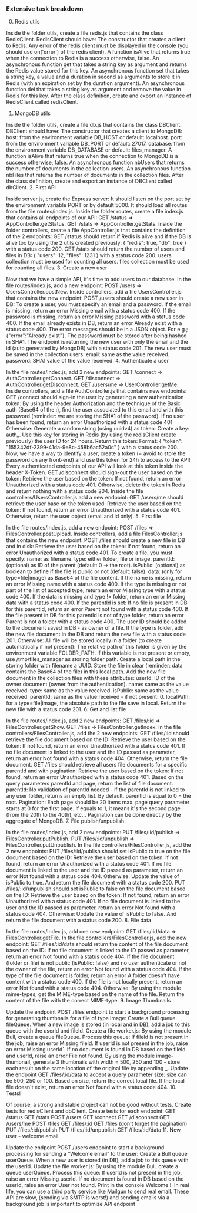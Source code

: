 ### Extensive task breakdown
 0. Redis utils

Inside the folder utils, create a file redis.js that contains the class RedisClient.
RedisClient should have:
The constructor that creates a client to Redis:
Any error of the redis client must be displayed in the console (you should use on('error') of the redis client).
A function isAlive that returns true when the connection to Redis is a success otherwise, false.
An asynchronous function get that takes a string key as argument and returns the Redis value stored for this key.
An asynchronous function set that takes a string key, a value and a duration in second as arguments to store it in Redis (with an expiration set by the duration argument).
An asynchronous function del that takes a string key as argument and remove the value in Redis for this key.
After the class definition, create and export an instance of RedisClient called redisClient.
 1. MongoDB utils

Inside the folder utils, create a file db.js that contains the class DBClient.
DBClient should have:
The constructor that creates a client to MongoDB:
host: from the environment variable DB_HOST or default: localhost.
port: from the environment variable DB_PORT or default: 27017.
database: from the environment variable DB_DATABASE or default: files_manager.
A function isAlive that returns true when the connection to MongoDB is a success otherwise, false.
An asynchronous function nbUsers that returns the number of documents in the collection users.
An asynchronous function nbFiles that returns the number of documents in the collection files.
After the class definition, create and export an instance of DBClient called dbClient.
 2. First API

Inside server.js, create the Express server:
It should listen on the port set by the environment variable PORT or by default 5000.
It should load all routes from the file routes/index.js.
Inside the folder routes, create a file index.js that contains all endpoints of our API:
GET /status => AppController.getStatus.
GET /stats => AppController.getStats.
Inside the folder controllers, create a file AppController.js that contains the definition of the 2 endpoints:
GET /status should return if Redis is alive and if the DB is alive too by using the 2 utils created previously: { "redis": true, "db": true } with a status code 200.
GET /stats should return the number of users and files in DB: { "users": 12, "files": 1231 } with a status code 200.
users collection must be used for counting all users.
files collection must be used for counting all files.
 3. Create a new user

Now that we have a simple API, it's time to add users to our database.
In the file routes/index.js, add a new endpoint:
POST /users => UsersController.postNew.
Inside controllers, add a file UsersController.js that contains the new endpoint:
POST /users should create a new user in DB:
To create a user, you must specify an email and a password.
If the email is missing, return an error Missing email with a status code 400.
If the password is missing, return an error Missing password with a status code 400.
If the email already exists in DB, return an error Already exist with a status code 400.
The error messages should be in a JSON object. For e.g.; {"error":"Already exist"}.
The password must be stored after being hashed in SHA1.
The endpoint is returning the new user with only the email and the id (auto generated by MongoDB) with a status code 201.
The new user must be saved in the collection users:
email: same as the value received.
password: SHA1 value of the value received.
 4. Authenticate a user

In the file routes/index.js, add 3 new endpoints:
GET /connect => AuthController.getConnect.
GET /disconnect => AuthController.getDisconnect.
GET /users/me => UserController.getMe.
Inside controllers, add a file AuthController.js that contains new endpoints:
GET /connect should sign-in the user by generating a new authentication token:
By using the header Authorization and the technique of the Basic auth (Base64 of the <email>:<password>), find the user associated to this email and with this password (reminder: we are storing the SHA1 of the password).
If no user has been found, return an error Unauthorized with a status code 401
Otherwise:
Generate a random string (using uuidv4) as token.
Create a key: auth_<token>.
Use this key for storing in Redis (by using the redisClient create previously) the user ID for 24 hours.
Return this token: Format: { "token": "155342df-2399-41da-9e8c-458b6ac52a0c" } with a status code 200.
Now, we have a way to identify a user, create a token (= avoid to store the password on any front-end) and use this token for 24h to access to the API!
Every authenticated endpoints of our API will look at this token inside the header X-Token.
GET /disconnect should sign-out the user based on the token:
Retrieve the user based on the token:
If not found, return an error Unauthorized with a status code 401.
Otherwise, delete the token in Redis and return nothing with a status code 204.
Inside the file controllers/UsersController.js add a new endpoint:
GET /users/me should retrieve the user base on the token used:
Retrieve the user based on the token:
If not found, return an error Unauthorized with a status code 401.
Otherwise, return the user object (email and id only).
 5. First file

In the file routes/index.js, add a new endpoint:
POST /files => FilesController.postUpload.
Inside controllers, add a file FilesController.js that contains the new endpoint:
POST /files should create a new file in DB and in disk:
Retrieve the user based on the token:
If not found, return an error Unauthorized with a status code 401.
To create a file, you must specify:
name: as filename.
type: either folder, file or image.
parentId: (optional) as ID of the parent (default: 0 -> the root).
isPublic: (optional) as boolean to define if the file is public or not (default: false).
data: (only for type=file|image) as Base64 of the file content.
If the name is missing, return an error Missing name with a status code 400.
If the type is missing or not part of the list of accepted type, return an error Missing type with a status code 400.
If the data is missing and type != folder, return an error Missing data with a status code 400.
If the parentId is set:
If no file is present in DB for this parentId, return an error Parent not found with a status code 400.
If the file present in DB for this parentId is not of type folder, return an error Parent is not a folder with a status code 400.
The user ID should be added to the document saved in DB - as owner of a file.
If the type is folder, add the new file document in the DB and return the new file with a status code 201.
Otherwise:
All file will be stored locally in a folder (to create automatically if not present):
The relative path of this folder is given by the environment variable FOLDER_PATH.
If this variable is not present or empty, use /tmp/files_manager as storing folder path.
Create a local path in the storing folder with filename a UUID.
Store the file in clear (reminder: data contains the Base64 of the file) in this local path.
Add the new file document in the collection files with these attributes:
userId: ID of the owner document (owner from the authentication).
name: same as the value received.
type: same as the value received.
isPublic: same as the value received.
parentId: same as the value received - if not present: 0.
localPath: for a type=file|image, the absolute path to the file save in local.
Return the new file with a status code 201.
 6. Get and list file

In the file routes/index.js, add 2 new endpoints:
GET /files/:id => FilesController.getShow.
GET /files => FilesController.getIndex.
In the file controllers/FilesController.js, add the 2 new endpoints:
GET /files/:id should retrieve the file document based on the ID:
Retrieve the user based on the token:
If not found, return an error Unauthorized with a status code 401.
If no file document is linked to the user and the ID passed as parameter, return an error Not found with a status code 404.
Otherwise, return the file document.
GET /files should retrieve all users file documents for a specific parentId and with pagination:
Retrieve the user based on the token:
If not found, return an error Unauthorized with a status code 401.
Based on the query parameters parentId and page, return the list of file document.
parentId:
No validation of parentId needed - if the parentId is not linked to any user folder, returns an empty list.
By default, parentId is equal to 0 = the root.
Pagination:
Each page should be 20 items max.
page query parameter starts at 0 for the first page. If equals to 1, it means it's the second page (from the 20th to the 40th), etc…
Pagination can be done directly by the aggregate of MongoDB.
 7. File publish/unpublish

In the file routes/index.js, add 2 new endpoints:
PUT /files/:id/publish => FilesController.putPublish.
PUT /files/:id/unpublish => FilesController.putUnpublish.
In the file controllers/FilesController.js, add the 2 new endpoints:
PUT /files/:id/publish should set isPublic to true on the file document based on the ID:
Retrieve the user based on the token:
If not found, return an error Unauthorized with a status code 401.
If no file document is linked to the user and the ID passed as parameter, return an error Not found with a status code 404.
Otherwise:
Update the value of isPublic to true.
And return the file document with a status code 200.
PUT /files/:id/unpublish should set isPublic to false on the file document based on the ID:
Retrieve the user based on the token:
If not found, return an error Unauthorized with a status code 401.
If no file document is linked to the user and the ID passed as parameter, return an error Not found with a status code 404.
Otherwise:
Update the value of isPublic to false.
And return the file document with a status code 200.
 8. File data

In the file routes/index.js, add one new endpoint:
GET /files/:id/data => FilesController.getFile.
In the file controllers/FilesController.js, add the new endpoint:
GET /files/:id/data should return the content of the file document based on the ID:
If no file document is linked to the ID passed as parameter, return an error Not found with a status code 404.
If the file document (folder or file) is not public (isPublic: false) and no user authenticate or not the owner of the file, return an error Not found with a status code 404.
If the type of the file document is folder, return an error A folder doesn't have content with a status code 400.
If the file is not locally present, return an error Not found with a status code 404.
Otherwise:
By using the module mime-types, get the MIME-type based on the name of the file.
Return the content of the file with the correct MIME-type.
 9. Image Thumbnails

Update the endpoint POST /files endpoint to start a background processing for generating thumbnails for a file of type image:
Create a Bull queue fileQueue.
When a new image is stored (in local and in DB), add a job to this queue with the userId and fileId.
Create a file worker.js:
By using the module Bull, create a queue fileQueue.
Process this queue:
If fileId is not present in the job, raise an error Missing fileId.
If userId is not present in the job, raise an error Missing userId`.
If no document is found in DB based on the fileId and userId, raise an error File not found.
By using the module image-thumbnail, generate 3 thumbnails with width = 500, 250 and 100 - store each result on the same location of the original file by appending _<width size>.
Update the endpoint GET /files/:id/data to accept a query parameter size:
size can be 500, 250 or 100.
Based on size, return the correct local file.
If the local file doesn't exist, return an error Not found with a status code 404.
 10. Tests!

Of course, a strong and stable project can not be good without tests.
Create tests for redisClient and dbClient.
Create tests for each endpoint:
GET /status
GET /stats
POST /users
GET /connect
GET /disconnect
GET /users/me
POST /files
GET /files/:id
GET /files (don't forget the pagination)
PUT /files/:id/publish
PUT /files/:id/unpublish
GET /files/:id/data
 11. New user - welcome email

Update the endpoint POST /users endpoint to start a background processing for sending a “Welcome email” to the user:
Create a Bull queue userQueue.
When a new user is stored (in DB), add a job to this queue with the userId.
Update the file worker.js:
By using the module Bull, create a queue userQueue.
Process this queue:
If userId is not present in the job, raise an error Missing userId.
If no document is found in DB based on the userId, raise an error User not found.
Print in the console Welcome <email>!.
In real life, you can use a third party service like Mailgun to send real email. These API are slow, (sending via SMTP is worst!) and sending emails via a background job is important to optimize API endpoint
